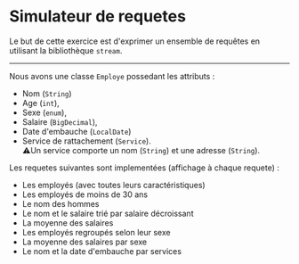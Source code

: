 # Simulateur de requetes
Le but de cette exercice est d'exprimer un ensemble de requêtes en utilisant la bibliothèque `stream`.  
***
Nous avons une classe `Employe` possedant les attributs :  
- Nom (`String`)
- Age (`int`), 
- Sexe (`enum`), 
- Salaire (`BigDecimal`),
- Date d'embauche (`LocalDate`)  
- Service de rattachement (`Service`).  
⚠️Un service comporte un nom (`String`) et une adresse (`String`).  

Les requetes suivantes sont implementées (affichage à chaque requete) :
- Les employés (avec toutes leurs caractéristiques)
- Les employés de moins de 30 ans
- Le nom des hommes
- Le nom et le salaire trié par salaire décroissant
- La moyenne des salaires
- Les employés regroupés selon leur sexe
- La moyenne des salaires par sexe
- Le nom et la date d'embauche par services